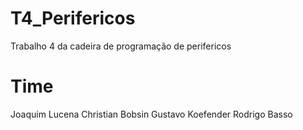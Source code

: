 # T4_Perifericos
Trabalho 4 da cadeira de programação de perifericos

# Time
Joaquim Lucena
Christian Bobsin
Gustavo Koefender
Rodrigo Basso
